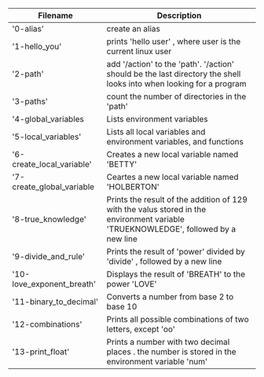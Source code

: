 | Filename | Description |
| -------- | ----------- |
| '0-alias' | create an alias |
| '1-hello_you' | prints 'hello user' , where user is the current linux user |
| '2-path' | add '/action' to the 'path'. '/action' should be the last directory the shell looks into when looking for a program |
| '3-paths' | count the number of directories in the 'path' |
| '4-global_variables | Lists environment variables |
| '5-local_variables' | Lists all local variables and environment variables, and functions |
| '6-create_local_variable' | Creates a new local variable named 'BETTY' |
| '7-create_global_variable | Ceartes a new local variable named 'HOLBERTON' |
| '8-true_knowledge' | Prints the result of the addition of 129 with the valus stored in the environment variable 'TRUEKNOWLEDGE', followed by a new line 
| '9-divide_and_rule' | Prints the result of 'power' divided by 'divide' , followed by a new line |
| '10-love_exponent_breath' | Displays the result of 'BREATH' to the power 'LOVE' |
| '11-binary_to_decimal' | Converts a number from base 2 to base 10 |
| '12-combinations' | Prints all possible combinations of two letters, except 'oo' |
| '13-print_float' | Prints a number with two decimal places . the number is stored in the environment variable 'num' || 
